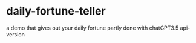 # daily-fortune-teller
a demo that gives out your daily fortune
partly done with chatGPT3.5 api-version

